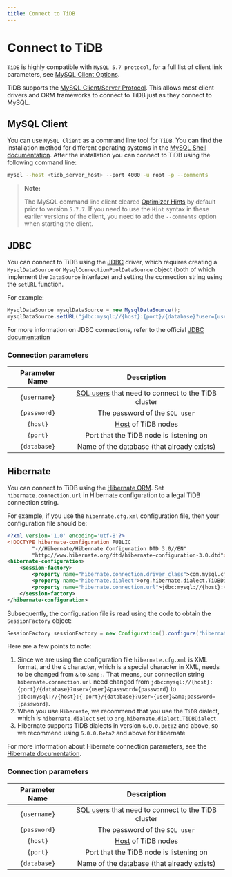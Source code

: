 ```yaml
---
title: Connect to TiDB
---
```


# Connect to TiDB

`TiDB` is highly compatible with `MySQL 5.7 protocol`, for a full list of client link parameters, see [MySQL Client Options](https://dev.mysql.com/doc/refman/5.7/en/mysql-command-options.html).

TiDB supports the [MySQL Client/Server Protocol](https://dev.mysql.com/doc/internals/en/client-server-protocol.html). This allows most client drivers and ORM frameworks to connect to TiDB just as they connect to MySQL.

## MySQL Client

You can use `MySQL Client` as a command line tool for `TiDB`. You can find the installation method for different operating systems in the [MySQL Shell documentation](https://dev.mysql.com/doc/mysql-shell/8.0/en/mysql-shell-install.html). After the installation you can connect to TiDB using the following command line:

```bash
mysql --host <tidb_server_host> --port 4000 -u root -p --comments
```

> **Note:**
>
> The MySQL command line client cleared [Optimizer Hints](https://docs.pingcap.com/tidb/stable/optimizer-hints#optimizer-hints) by default prior to version `5.7.7`. If you need to use the `Hint` syntax in these earlier versions of the client, you need to add the `--comments` option when starting the client.

## JDBC

You can connect to TiDB using the [JDBC](https://dev.mysql.com/doc/connector-j/8.0/en/) driver, which requires creating a `MysqlDataSource` or `MysqlConnectionPoolDataSource` object (both of which implement the `DataSource` interface) and setting the connection string using the `setURL` function.

For example:

```java
MysqlDataSource mysqlDataSource = new MysqlDataSource();
mysqlDataSource.setURL("jdbc:mysql://{host}:{port}/{database}?user={username}&password={password}");
```

For more information on JDBC connections, refer to the official [JDBC documentation](https://dev.mysql.com/doc/connector-j/8.0/en/)

### Connection parameters

| Parameter Name | Description |
| :---: | :----------------------------: |
| `{username}` | [SQL users](https://docs.pingcap.com/tidb/stable/user-account-management) that need to connect to the TiDB cluster |
| `{password}` | The password of the `SQL user` |
| `{host}` | [Host](https://en.wikipedia.org/wiki/Host_(network)) of TiDB nodes |
| `{port}` | Port that the TiDB node is listening on |
| `{database}` | Name of the database (that already exists) |

## Hibernate

You can connect to TiDB using the [Hibernate ORM](https://hibernate.org/orm/). Set `hibernate.connection.url` in Hibernate configuration to a legal TiDB connection string.

For example, if you use the `hibernate.cfg.xml` configuration file, then your configuration file should be:

```xml
<?xml version='1.0' encoding='utf-8'?>
<!DOCTYPE hibernate-configuration PUBLIC
        "-//Hibernate/Hibernate Configuration DTD 3.0//EN"
        "http://www.hibernate.org/dtd/hibernate-configuration-3.0.dtd">
<hibernate-configuration>
    <session-factory>
        <property name="hibernate.connection.driver_class">com.mysql.cj.jdbc.Driver</property>
        <property name="hibernate.dialect">org.hibernate.dialect.TiDBDialect</property>
        <property name="hibernate.connection.url">jdbc:mysql://{host}:{port}/{database}?user={user}&amp;password={password}</property>
    </session-factory>
</hibernate-configuration>
```

Subsequently, the configuration file is read using the code to obtain the `SessionFactory` object:

```java
SessionFactory sessionFactory = new Configuration().configure("hibernate.cfg.xml").buildSessionFactory();
```

Here are a few points to note:

1. Since we are using the configuration file `hibernate.cfg.xml` is XML format, and the `&` character, which is a special character in XML, needs to be changed from `&` to `&amp;`. That means, our connection string `hibernate.connection.url` need changed from `jdbc:mysql://{host}:{port}/{database}?user={user}&password={password}` to `jdbc:mysql://{host}:{ port}/{database}?user={user}&amp;password={password}`.
2. When you use `Hibernate`, we recommend that you use the `TiDB` dialect, which is `hibernate.dialect` set to `org.hibernate.dialect.TiDBDialect`.
3. Hibernate supports TiDB dialects in version `6.0.0.Beta2` and above, so we recommend using `6.0.0.Beta2` and above for Hibernate

For more information about Hibernate connection parameters, see the [Hibernate documentation](https://hibernate.org/orm/documentation).

### Connection parameters

| Parameter Name | Description |
| :---: | :----------------------------: |
| `{username}` | [SQL users](https://docs.pingcap.com/tidb/stable/user-account-management) that need to connect to the TiDB cluster |
| `{password}` | The password of the `SQL user` |
| `{host}` | [Host](https://en.wikipedia.org/wiki/Host_(network)) of TiDB nodes |
| `{port}` | Port that the TiDB node is listening on |
| `{database}` | Name of the database (that already exists) |
